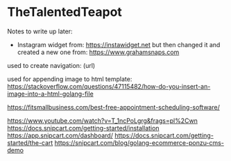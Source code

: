 # TheTalentedTeapot

Notes to write up later:


- Instagram widget from: https://instawidget.net but then changed it and created a new one from: https://www.grahamsnaps.com 

used to create navigation:
(url)

used for appending image to html template:
https://stackoverflow.com/questions/47115482/how-do-you-insert-an-image-into-a-html-golang-file

https://fitsmallbusiness.com/best-free-appointment-scheduling-software/ 


https://www.youtube.com/watch?v=T_1ncPoLgrg&frags=pl%2Cwn
https://docs.snipcart.com/getting-started/installation
https://app.snipcart.com/dashboard/
https://docs.snipcart.com/getting-started/the-cart
https://snipcart.com/blog/golang-ecommerce-ponzu-cms-demo